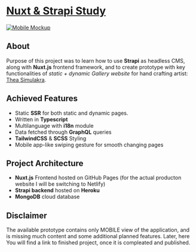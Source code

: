 # [Nuxt & Strapi Study](https://thetarnav.github.io/Nuxt-Strapi-Study/)

[![Mobile Mockup](https://user-images.githubusercontent.com/24491503/109354518-36785400-787e-11eb-9545-05c442e1c445.jpg)](https://thetarnav.github.io/Nuxt-Strapi-Study/)

## About

Purpose of this project was to learn how to use **Strapi** as headless CMS, along with **Nuxt.js** frontend framework, and to create prototype with key functionalities of _static + dynamic Gallery website_ for hand crafting artist: [Thea Simulakra](https://renkidzielo.pl).

## Achieved Features

-  Static **SSR** for both static and dynamic pages.
-  Written in **Typescript**
-  Multilanguage with **i18n** module
-  Data fetched through **GraphQL** queries
-  **TailwindCSS** & **SCSS** Styling
-  Mobile app-like swiping gesture for smooth changing pages

## Project Architecture

- **Nuxt.js** Frontend hosted on GitHub Pages (for the actual producton website I will be switching to Netlify)
- **Strapi backend** hosted on **Heroku**
- **MongoDB** cloud database

## Disclaimer

The available prototype contains only MOBILE view of the application, and is missing much content and some additional planned features. Later, here You will find a link to finished project, once it is compleated and published.

